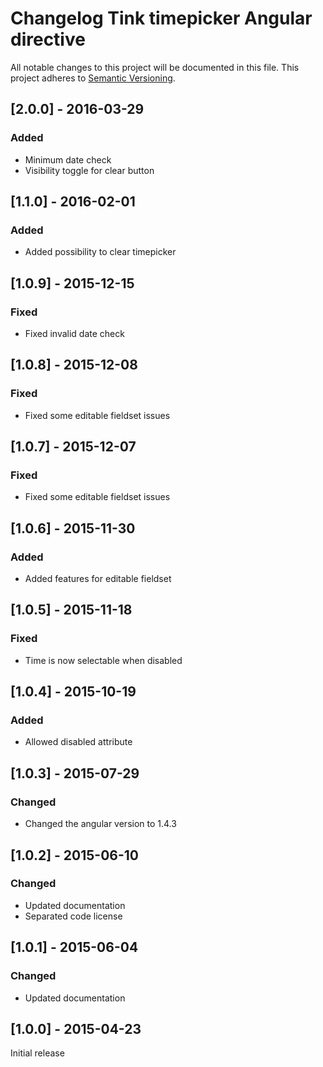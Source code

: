 # Changelog Tink timepicker Angular directive

All notable changes to this project will be documented in this file.
This project adheres to [Semantic Versioning](http://semver.org/).

<!--
## [Unreleased] - [unreleased]

### Added
### Changed
### Deprecated
### Removed
### Fixed
### Security
-->


## [2.0.0] - 2016-03-29

### Added
- Minimum date check
- Visibility toggle for clear button



## [1.1.0] - 2016-02-01

### Added
- Added possibility to clear timepicker



## [1.0.9] - 2015-12-15

### Fixed
- Fixed invalid date check



## [1.0.8] - 2015-12-08

### Fixed
- Fixed some editable fieldset issues



## [1.0.7] - 2015-12-07

### Fixed
- Fixed some editable fieldset issues



## [1.0.6] - 2015-11-30

### Added
- Added features for editable fieldset



## [1.0.5] - 2015-11-18

### Fixed
- Time is now selectable when disabled



## [1.0.4] - 2015-10-19

### Added
- Allowed disabled attribute



## [1.0.3] - 2015-07-29

### Changed
- Changed the angular version to 1.4.3



## [1.0.2] - 2015-06-10

### Changed
- Updated documentation
- Separated code license



## [1.0.1] - 2015-06-04

### Changed
- Updated documentation



## [1.0.0] - 2015-04-23

Initial release
